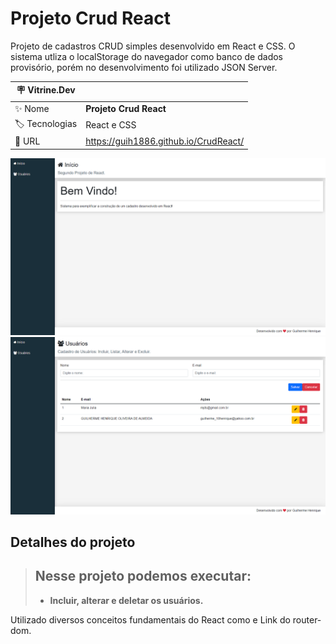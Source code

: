 # Projeto Crud React

Projeto de cadastros CRUD simples desenvolvido em React e CSS. O sistema utliza o localStorage do navegador como banco de dados provisório, porém no desenvolvimento foi utilizado JSON Server.

| :placard: Vitrine.Dev |     |
| -------------  | --- |
| :sparkles: Nome        | **Projeto Crud React**
| :label: Tecnologias | React e CSS
| :rocket: URL         | https://guih1886.github.io/CrudReact/

<!-- Inserir imagem com a #vitrinedev ao final do link -->
![](https://github.com/guih1886/CrudReact/blob/main/src/assets/imgs/crudReact1.png#vitrinedev)
![](https://github.com/guih1886/CrudReact/blob/main/src/assets/imgs/crudReact2.png)


## Detalhes do projeto

> ## Nesse projeto podemos executar:
>
> - **Incluir, alterar e deletar os usuários.**

Utilizado diversos conceitos fundamentais do React como e Link do router-dom.
